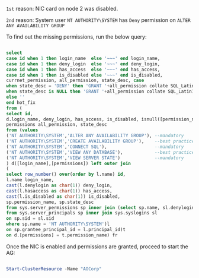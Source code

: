 `1st` reason: NIC card on node 2 was disabled.

`2nd` reason: System user `NT AUTHORITY\SYSTEM` has `Deny` permission on `ALTER ANY AVAILABILITY GROUP`

To find out the missing permissions, run the below query:

```sql

select 
case id when 1 then login_name  else '~~~' end login_name,
case id when 1 then deny_login  else '~~~' end deny_login,
case id when 1 then has_access  else '~~~' end has_access,
case id when 1 then is_disabled else '~~~' end is_disabled,
currnet_permission, all_permission, state_desc, case  
when state_desc = 'DENY' then 'GRANT '+all_permission collate SQL_Latin1_General_CP1_CI_AS+' TO ['+login_name+']' 
when state_desc is NULL then 'GRANT '+all_permission collate SQL_Latin1_General_CP1_CI_AS+' TO ['+login_name+']' 
else ''
end hot_fix
from (
select id,
d.login_name, deny_login, has_access, is_disabled, isnull([permission_name],'NA') currnet_permission,
permissions all_permission, state_desc
from (values 
('NT AUTHORITY\SYSTEM','ALTER ANY AVAILABILITY GROUP'), --mandatory
('NT AUTHORITY\SYSTEM','CREATE AVAILABILITY GROUP'),    --best practice
('NT AUTHORITY\SYSTEM','CONNECT SQL'),                  --mandatory
('NT AUTHORITY\SYSTEM','VIEW ANY DATABASE'),            --best practice
('NT AUTHORITY\SYSTEM','VIEW SERVER STATE')             --mandatory
) d([login_name],[permissions]) left outer join
(
select row_number() over(order by l.name) id,
l.name login_name,
cast(l.denylogin as char(1)) deny_login,
cast(l.hasaccess as char(1)) has_access,
cast(l.is_disabled as char(1)) is_disabled,
sp.permission_name, sp.state_desc
from sys.server_permissions sp inner join (select sp.name, sl.denylogin, sl.hasaccess, sp.principal_id, sp.is_disabled
from sys.server_principals sp inner join sys.syslogins sl
on sp.sid = sl.sid
where sp.name = 'NT AUTHORITY\SYSTEM')l
on sp.grantee_principal_id = l.principal_id)t
on d.[permissions] = t.permission_name) fr
```

Once the NIC is enabled and permissions are granted, proceed to start the AG:

```PowerShell

Start-ClusterResource -Name "AOCorp"

```
